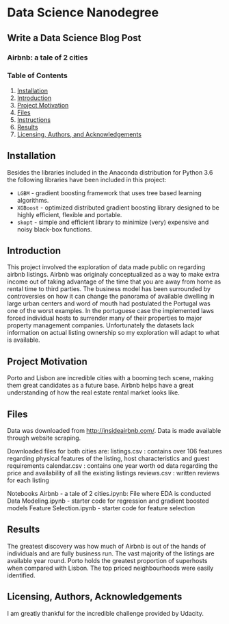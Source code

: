# Data Science Nanodegree
## Write a Data Science Blog Post
### Airbnb: a tale of 2 cities


### Table of Contents

1. [Installation](#installation)
2. [Introduction](#introduction)
3. [Project Motivation](#motivation)
4. [Files](#files)
5. [Instructions](#instructions)
6. [Results](#results)
7. [Licensing, Authors, and Acknowledgements](#licensing)


## Installation <a name="installation"></a>
Besides the libraries included in the Anaconda distribution for Python 3.6 the following libraries have been included in this project:
* `LGBM` -  gradient boosting framework that uses tree based learning algorithms.
* `XGBoost` - optimized distributed gradient boosting library designed to be highly efficient, flexible and portable.
* `skopt` - simple and efficient library to minimize (very) expensive and noisy black-box functions.


## Introduction <a name="introduction"></a>
This project involved the exploration of data made public on regarding airbnb listings.
Airbnb was originaly conceptualized as a way to make extra income out of taking advantage of the time that you are away from home as rental time to third parties.
The business model has been surrounded by controversies on how it can change the panorama of available dwelling in large urban centers and word of mouth had postulated the Portugal was one of the worst examples. In the portuguese case the implemented laws forced individual hosts to surrender many of their properties to major property management companies.
Unfortunately the datasets lack information on actual listing ownership so my exploration will adapt to what is available.


## Project Motivation <a name="motivation"></a>
Porto and Lisbon are incredible cities with a booming tech scene, making them great candidates as a future base.
Airbnb helps have a great understanding of how the real estate rental market looks like.


## Files <a name="files"></a>
Data was downloaded from http://insideairbnb.com/. Data is made available through website scraping.


Downloaded files for both cities are:
listings.csv : contains over 106 features regarding physical features of the listing, host characteristics and guest requirements
calendar.csv : contains one year worth od data regarding the price and availability of all the existing listings
reviews.csv : written reviews for each listing

Notebooks
Airbnb - a tale of 2 cities.ipynb: File where EDA is conducted
Data Modeling.ipynb - starter code for regression and gradient boosted models
Feature Selection.ipynb - starter code for feature selection


## Results <a name="results"></a>
The greatest discovery was how much of Airbnb is out of the hands of individuals and are fully business run.
The vast majority of the listings are available year round.
Porto holds the greatest proportion of superhosts when compared with Lisbon.
The top priced neighbourhoods were easily identified.


## Licensing, Authors, Acknowledgements<a name="licensing"></a>
I am greatly thankful for the incredible challenge provided by Udacity.